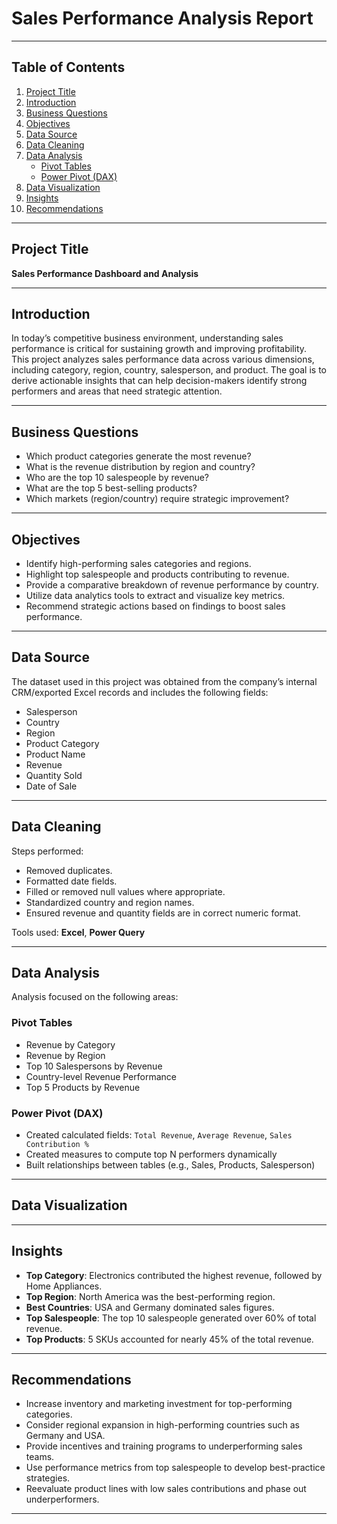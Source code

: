 # Sales Performance Analysis Report


---
## Table of Contents

1. [Project Title](#project-title)
2. [Introduction](#introduction)
3. [Business Questions](#business-questions)
4. [Objectives](#objectives)
5. [Data Source](#data-source)
6. [Data Cleaning](#data-cleaning)
7. [Data Analysis](#data-analysis)
   - [Pivot Tables](#pivot-tables)
   - [Power Pivot (DAX)](#power-pivot-dax)
8. [Data Visualization](#data-visualization)
9. [Insights](#insights)
10. [Recommendations](#recommendations)
    
---
## Project Title
**Sales Performance Dashboard and Analysis**

----

## Introduction

In today’s competitive business environment, understanding sales performance is critical for sustaining growth and improving profitability. This project analyzes sales performance data across various dimensions, including category, region, country, salesperson, and product. The goal is to derive actionable insights that can help decision-makers identify strong performers and areas that need strategic attention.

---

## Business Questions

- Which product categories generate the most revenue?
- What is the revenue distribution by region and country?
- Who are the top 10 salespeople by revenue?
- What are the top 5 best-selling products?
- Which markets (region/country) require strategic improvement?

---

## Objectives

- Identify high-performing sales categories and regions.
- Highlight top salespeople and products contributing to revenue.
- Provide a comparative breakdown of revenue performance by country.
- Utilize data analytics tools to extract and visualize key metrics.
- Recommend strategic actions based on findings to boost sales performance.

---

## Data Source

The dataset used in this project was obtained from the company’s internal CRM/exported Excel records and includes the following fields:

- Salesperson
- Country
- Region
- Product Category
- Product Name
- Revenue
- Quantity Sold
- Date of Sale

---

## Data Cleaning

Steps performed:

- Removed duplicates.
- Formatted date fields.
- Filled or removed null values where appropriate.
- Standardized country and region names.
- Ensured revenue and quantity fields are in correct numeric format.

Tools used: **Excel**, **Power Query**

---

## Data Analysis

Analysis focused on the following areas:

### Pivot Tables

- Revenue by Category
- Revenue by Region
- Top 10 Salespersons by Revenue
- Country-level Revenue Performance
- Top 5 Products by Revenue

### Power Pivot (DAX)

- Created calculated fields: `Total Revenue`, `Average Revenue`, `Sales Contribution %`
- Created measures to compute top N performers dynamically
- Built relationships between tables (e.g., Sales, Products, Salesperson)

---

## Data Visualization



---

## Insights

- **Top Category**: Electronics contributed the highest revenue, followed by Home Appliances.
- **Top Region**: North America was the best-performing region.
- **Best Countries**: USA and Germany dominated sales figures.
- **Top Salespeople**: The top 10 salespeople generated over 60% of total revenue.
- **Top Products**: 5 SKUs accounted for nearly 45% of the total revenue.

---

## Recommendations

- Increase inventory and marketing investment for top-performing categories.
- Consider regional expansion in high-performing countries such as Germany and USA.
- Provide incentives and training programs to underperforming sales teams.
- Use performance metrics from top salespeople to develop best-practice strategies.
- Reevaluate product lines with low sales contributions and phase out underperformers.

---

